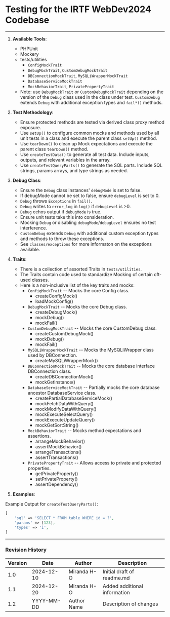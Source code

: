 # Testing for the IRTF WebDev2024 Codebase

---

1. **Available Tools**:
    - PHPUnit
    - Mockery
    - tests/utilities
        - `ConfigMockTrait`
        - `DebugMockTrait`, `CustomDebugMockTrait`
        - `DBConnectionMockTrait`, `MySQLiWrapperMockTrait`
        - `DatabaseServiceMockTrait`
        - `MockBehaviorTrait`, `PrivatePropertyTrait`
    - Note: use `DebugMockTrait` or `CustomDebugMockTrait` depending on the version of the `Debug` class used in the class under test. `CustomDebug` extends `Debug` with additional exception types and `fail*()` methods.

2. **Test Methodology**:
    - Ensure protected methods are tested via derived class proxy method exposure.
    - Use `setUp()` to configure common mocks and methods used by all unit tests in a class and execute the parent class `setUp()` method.
    - Use `tearDown()` to clean up Mock expectations and execute the parent class `tearDown()` method.
    - Use `createTestData()` to generate all test data. Include inputs, outputs, and relevant variables in the array.
    - Use `createTestQueryParts()` to generate the SQL parts. Include SQL strings, params arrays, and type strings as needed.

3. **Debug Class**:
    - Ensure the `Debug` class instances' `debugMode` is set to false.
    - If debugMode cannot be set to false, ensure `debugLevel` is set to 0.
    - `Debug` throws `Exceptions` in `fail()`.
    - `Debug` writes to `error_log` in `log()` if `debugLevel` is >0.
    - `Debug` echos output if `debugMode` is true.
    - Ensure unit tests take this into consideration.
    - Mocking `Debug` or disabling `debugMode`/`debugLevel` ensures no test interference.
    - `CustomDebug` extends `Debug` with additional custom exception types and methods to throw these exceptions.
    - See `classes/exceptions` for more informaton on the exceptions available.

4. **Traits**:
    - There is a collection of assorted Traits in `tests/utilities`.
    - The Traits contain code used to standardize Mocking of certain oft-used classes.
    - Here is a non-inclusive list of the key traits and mocks:
        - `ConfigMockTrait` -- Mocks the core Config class.
            - createConfigMock()
            - loadMockConfig()
        - `DebugMockTrait` -- Mocks the core Debug class.
            - createDebugMock()
            - mockDebug()
            - mockFail()
        - `CustomDebugMockTrait` -- Mocks the core CustomDebug class.
            - createCustomDebugMock()
            - mockDebug()
            - mockFail()
        - `MySQLiWrapperMockTrait` -- Mocks the MySQLiWrapper class used by DBConnection.
            - createMySQLiWrapperMock()
        - `DBConnectionMockTrait` -- Mocks the core database interface DBConnection class.
            - createDBConnectionMock()
            - mockGetInstance()
        - `DatabaseServiceMockTrait` -- Partially mocks the core database ancestor DatabaseService class.
            - createPartialDatabaseServiceMock()
            - mockFetchDataWithQuery()
            - mockModifyDataWithQuery()
            - mockExecuteSelectQuery()
            - mockExecuteUpdateQuery()
            - mockGetSortString()
        - `MockBehaviorTrait` -- Mocks method expectations and assertions.
            - arrangeMockBehavior()
            - assertMockBehavior()
            - arrangeTransactions()
            - assertTransactions()
        - `PrivatePropertyTrait` -- Allows access to private and protected properties.
            - getPrivateProperty()
            - setPrivateProperty()
            - assertDependency()

5. **Examples**:

Example Output for `createTestQueryParts()`:
```php
[
    'sql' => 'SELECT * FROM table WHERE id = ?',
    'params' => [123],
    'types' => 'i',
]
```
---

### Revision History
| Version | Date       | Author      | Description                       |
|---------|------------|-------------|-----------------------------------|
| 1.0     | 2024-12-10 | Miranda H-O | Initial draft of readme.md        |
| 1.1     | 2024-12-20 | Miranda H-O | Added additional information      |
| 1.2     | YYYY-MM-DD | Author Name | Description of changes            |
